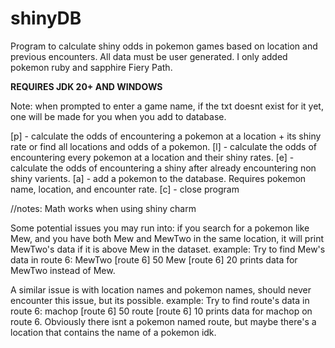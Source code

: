 # shinyDB
Program to calculate shiny odds in pokemon games based on location and previous encounters. All data must be user generated. I only added pokemon ruby and sapphire Fiery Path.

**REQUIRES JDK 20+ AND WINDOWS**

Note: when prompted to enter a game name, if the txt doesnt exist for it yet, one will be made for you when you add to database.

[p] - calculate the odds of encountering a pokemon at a location + its shiny rate or find all locations and odds of a pokemon.
[l] - calculate the odds of encountering every pokemon at a location and their shiny rates.
[e] - calculate the odds of encountering a shiny after already encountering non shiny varients.
[a] - add a pokemon to the database. Requires pokemon name, location, and encounter rate.
[c] - close program


//notes:
Math works when using shiny charm

Some potential issues you may run into:
if you search for a pokemon like Mew, and you have both Mew and MewTwo in the same location, it will print MewTwo's data if it is above Mew in the dataset.
example:
Try to find Mew's data in route 6:
MewTwo [route 6] 50
Mew [route 6] 20
prints data for MewTwo instead of Mew.

A similar issue is with location names and pokemon names, should never encounter this issue, but its possible. 
example:
Try to find route's data in route 6:
machop [route 6] 50
route [route 6] 10
prints data for machop on route 6. Obviously there isnt a pokemon named route, but maybe there's a location that contains the name of a pokemon idk.
